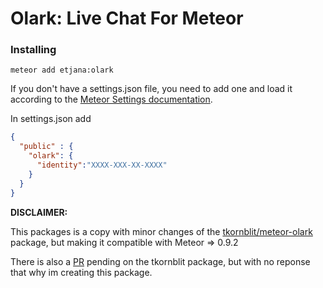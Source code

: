 Olark: Live Chat For Meteor
===================================


### Installing
```
meteor add etjana:olark
```

If you don't have a settings.json file, you need to add one and load it according to the [Meteor Settings documentation](http://docs.meteor.com/#meteor_settings).

In settings.json add
```json
{
  "public" : {
    "olark": {
      "identity":"XXXX-XXX-XX-XXXX"
    }
  }
}
```

**DISCLAIMER:**

This packages is a copy with minor changes of the [tkornblit/meteor-olark](https://github.com/tkornblit/meteor-olark) package, but making it compatible with Meteor => 0.9.2

There is also a [PR](https://github.com/tkornblit/meteor-olark/pull/1) pending on the tkornblit package, but with no reponse that why im creating this package.
